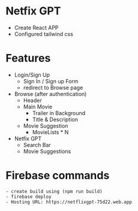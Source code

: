 
# Netfix GPT
- Create React APP
- Configured tailwind css

# Features
- Login/Sign Up
    - Sign In / Sign up Form
    - redirect to Browse page
- Browse (after authentication)
    - Header
    - Main Movie
        - Trailer in Background
        - Title & Description
    - Movie Suggestion
        - MovieLists * N
- Netfix GPT
    - Search Bar
    - Movie Suggestions
 

# Firebase commands
    - create build using (npm run build)
    - firebase deploy
    - Hosting URL: https://netflixgpt-75d22.web.app